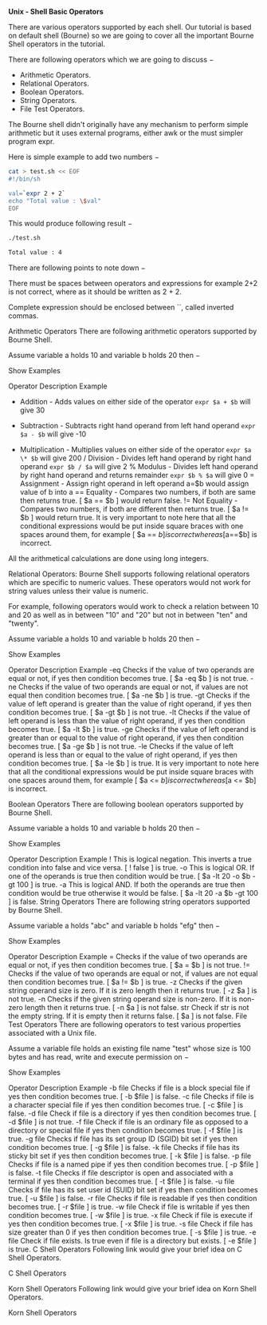 **Unix - Shell Basic Operators**
 
There are various operators supported by each shell. Our tutorial is based on default shell (Bourne) so we are going to cover all the important Bourne Shell operators in the tutorial.

There are following operators which we are going to discuss −

* Arithmetic Operators.
* Relational Operators.
* Boolean Operators.
* String Operators.
* File Test Operators.

The Bourne shell didn't originally have any mechanism to perform simple arithmetic but it uses external programs, either awk or the must simpler program expr.

Here is simple example to add two numbers −
```bash
cat > test.sh << EOF
#!/bin/sh

val=`expr 2 + 2`
echo "Total value : \$val"
EOF
```

This would produce following result −
```bash
./test.sh

Total value : 4
```

There are following points to note down −

There must be spaces between operators and expressions for example 2+2 is not correct, where as it should be written as 2 + 2.

Complete expression should be enclosed between ``, called inverted commas.

Arithmetic Operators
There are following arithmetic operators supported by Bourne Shell.

Assume variable a holds 10 and variable b holds 20 then −

Show Examples

Operator	Description	Example
+	Addition - Adds values on either side of the operator	`expr $a + $b` will give 30
-	Subtraction - Subtracts right hand operand from left hand operand	`expr $a - $b` will give -10
*	Multiplication - Multiplies values on either side of the operator	`expr $a \* $b` will give 200
/	Division - Divides left hand operand by right hand operand	`expr $b / $a` will give 2
%	Modulus - Divides left hand operand by right hand operand and returns remainder	`expr $b % $a` will give 0
=	Assignment - Assign right operand in left operand	a=$b would assign value of b into a
==	Equality - Compares two numbers, if both are same then returns true.	[ $a == $b ] would return false.
!=	Not Equality - Compares two numbers, if both are different then returns true.	[ $a != $b ] would return true.
It is very important to note here that all the conditional expressions would be put inside square braces with one spaces around them, for example [ $a == $b ] is correct where as [$a==$b] is incorrect.

All the arithmetical calculations are done using long integers.

Relational Operators:
Bourne Shell supports following relational operators which are specific to numeric values. These operators would not work for string values unless their value is numeric.

For example, following operators would work to check a relation between 10 and 20 as well as in between "10" and "20" but not in between "ten" and "twenty".

Assume variable a holds 10 and variable b holds 20 then −

Show Examples

Operator	Description	Example
-eq	Checks if the value of two operands are equal or not, if yes then condition becomes true.	[ $a -eq $b ] is not true.
-ne	Checks if the value of two operands are equal or not, if values are not equal then condition becomes true.	[ $a -ne $b ] is true.
-gt	Checks if the value of left operand is greater than the value of right operand, if yes then condition becomes true.	[ $a -gt $b ] is not true.
-lt	Checks if the value of left operand is less than the value of right operand, if yes then condition becomes true.	[ $a -lt $b ] is true.
-ge	Checks if the value of left operand is greater than or equal to the value of right operand, if yes then condition becomes true.	[ $a -ge $b ] is not true.
-le	Checks if the value of left operand is less than or equal to the value of right operand, if yes then condition becomes true.	[ $a -le $b ] is true.
It is very important to note here that all the conditional expressions would be put inside square braces with one spaces around them, for example [ $a <= $b ] is correct where as [$a <= $b] is incorrect.

Boolean Operators
There are following boolean operators supported by Bourne Shell.

Assume variable a holds 10 and variable b holds 20 then −

Show Examples

Operator	Description	Example
!	This is logical negation. This inverts a true condition into false and vice versa.	[ ! false ] is true.
-o	This is logical OR. If one of the operands is true then condition would be true.	[ $a -lt 20 -o $b -gt 100 ] is true.
-a	This is logical AND. If both the operands are true then condition would be true otherwise it would be false.	[ $a -lt 20 -a $b -gt 100 ] is false.
String Operators
There are following string operators supported by Bourne Shell.

Assume variable a holds "abc" and variable b holds "efg" then −

Show Examples

Operator	Description	Example
=	Checks if the value of two operands are equal or not, if yes then condition becomes true.	[ $a = $b ] is not true.
!=	Checks if the value of two operands are equal or not, if values are not equal then condition becomes true.	[ $a != $b ] is true.
-z	Checks if the given string operand size is zero. If it is zero length then it returns true.	[ -z $a ] is not true.
-n	Checks if the given string operand size is non-zero. If it is non-zero length then it returns true.	[ -n $a ] is not false.
str	Check if str is not the empty string. If it is empty then it returns false.	[ $a ] is not false.
File Test Operators
There are following operators to test various properties associated with a Unix file.

Assume a variable file holds an existing file name "test" whose size is 100 bytes and has read, write and execute permission on −

Show Examples

Operator	Description	Example
-b file	Checks if file is a block special file if yes then condition becomes true.	[ -b $file ] is false.
-c file	Checks if file is a character special file if yes then condition becomes true.	[ -c $file ] is false.
-d file	Check if file is a directory if yes then condition becomes true.	[ -d $file ] is not true.
-f file	Check if file is an ordinary file as opposed to a directory or special file if yes then condition becomes true.	[ -f $file ] is true.
-g file	Checks if file has its set group ID (SGID) bit set if yes then condition becomes true.	[ -g $file ] is false.
-k file	Checks if file has its sticky bit set if yes then condition becomes true.	[ -k $file ] is false.
-p file	Checks if file is a named pipe if yes then condition becomes true.	[ -p $file ] is false.
-t file	Checks if file descriptor is open and associated with a terminal if yes then condition becomes true.	[ -t $file ] is false.
-u file	Checks if file has its set user id (SUID) bit set if yes then condition becomes true.	[ -u $file ] is false.
-r file	Checks if file is readable if yes then condition becomes true.	[ -r $file ] is true.
-w file	Check if file is writable if yes then condition becomes true.	[ -w $file ] is true.
-x file	Check if file is execute if yes then condition becomes true.	[ -x $file ] is true.
-s file	Check if file has size greater than 0 if yes then condition becomes true.	[ -s $file ] is true.
-e file	Check if file exists. Is true even if file is a directory but exists.	[ -e $file ] is true.
C Shell Operators
Following link would give your brief idea on C Shell Operators.

C Shell Operators

Korn Shell Operators
Following link would give your brief idea on Korn Shell Operators.

Korn Shell Operators